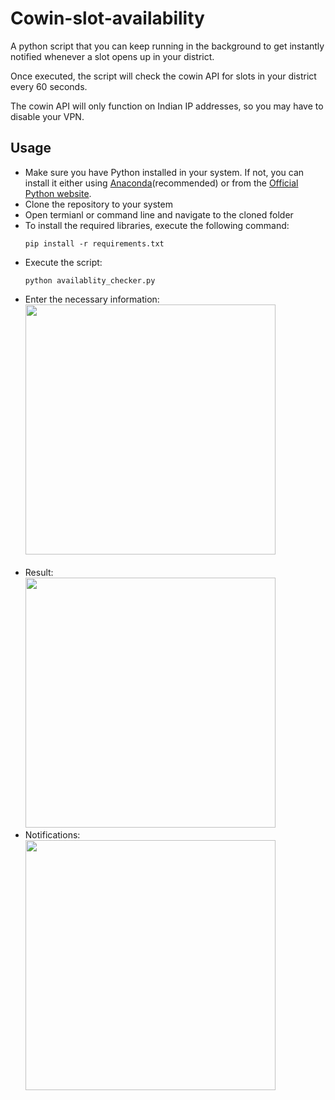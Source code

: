 # Cowin-slot-availability

A python script that you can keep running in the background to get instantly notified whenever a slot opens up in your district.

Once executed, the script will check the cowin API for slots in your district every 60 seconds.

The cowin API will only function on Indian IP addresses, so you may have to disable your VPN.

## Usage

<ul>
  <li>Make sure you have Python installed in your system. If not, you can install it either using <a href = "https://www.anaconda.com/products/individual">Anaconda</a>(recommended) or from the <a href = "https://www.python.org/downloads/">Official Python website</a>.
  </li>
  <li>Clone the repository to your system</li>
  <li>Open termianl or command line and navigate to the cloned folder</li>
  <li>To install the required libraries, execute the following command:</li>
 
  ```pip install -r requirements.txt```
  <li>Execute the script:</li>
  
  ```python availablity_checker.py ```
  <li>Enter the necessary information:</br>
  <img src = "/.images/inputs.png" width = 400></li>
  </br>
  <li>Result:</br>
  <img src = "/.images/results.png" width = 400>
  </li>
  <li>Notifications:</br>
  <img src = "/.images/notifs.png" width = 400>
  </li>

